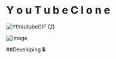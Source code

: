  # Y o  u T u b e C l o n e 
 
 ![YtYoutubeGIF (2)](https://github.com/PrabhaWijera/SkyRim-/assets/106425954/2e10328e-57e3-4169-bf1d-3c379ecbe4a4)

![image](https://github.com/PrabhaWijera/SkyRim-/assets/106425954/7953004f-27a8-4ff5-a2aa-7bf039d82d35)

##Developing 💲
